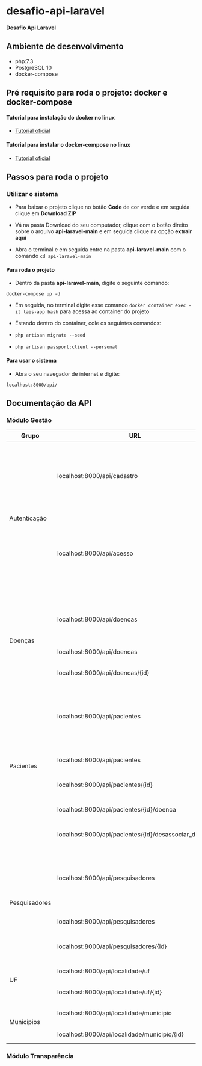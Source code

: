 # desafio-api-laravel

**Desafio Api Laravel**

## Ambiente de desenvolvimento

* php:7.3
* PostgreSQL 10
* docker-compose

## Pré requisito para roda o projeto: docker e docker-compose

#### Tutorial para instalação do docker no linux

* [Tutorial oficial](https://docs.docker.com/engine/install/ubuntu/)

#### Tutorial para instalar o docker-compose no linux

* [Tutorial oficial](https://docs.docker.com/compose/install/)

## Passos para roda o projeto

### Utilizar o sistema

* Para baixar o projeto clique no botão **Code** de cor verde e em seguida clique em **Download ZIP**

* Vá na pasta Download do seu computador, clique com o botão direito sobre o arquivo **api-laravel-main** e em seguida clique na opção **extrair aqui**

* Abra o terminal e em seguida entre na pasta **api-laravel-main** com o comando `cd api-laravel-main` 

#### Para roda o projeto

* Dentro da pasta **api-laravel-main**, digite o seguinte comando:

`docker-compose up -d`

* Em seguida, no terminal digite esse comando `docker container exec -it lais-app bash` para acessa ao container do projeto

* Estando dentro do container, cole os seguintes comandos:

* `php artisan migrate --seed`

* `php artisan passport:client --personal`

#### Para usar o sistema

* Abra o seu navegador de internet e digite: 

`localhost:8000/api/`

## Documentação da API

### Módulo Gestão

<table class="tg">
<thead>
    <tr>
    <th class="tg-0lax">Grupo</th>
        <th class="tg-0pky">URL</th>
        <th class="tg-0pky">Tipo</th>
        <th class="tg-0pky">Campos para o ENVIO</th>
        <th class="tg-0pky">Exemplo de Retorno JSON</th>
        <th class="tg-0lax">Descrição</th>
    </tr>
</thead>
<tbody>
    <tr>
        <td class="tg-0pky" rowspan="2">Autenticação</td>
        <td class="tg-0pky">localhost:8000/api/cadastro</td>
        <td class="tg-0pky">POST</td>
        <td class="tg-0pky">"name", "email", "password","password_confirmation"</td>
        <td class="tg-0lax">{
      "user": {
        "name": "Admin",
        "email": "admin@gmail.com",
        "updated_at": "2021-03-12T11:00:35.000000Z",
        "created_at": "2021-03-12T11:00:35.000000Z",
        "id": 1
      },
      "access_token": "eyJ0eXAiOiJKV1QiLC ..."
      }</td>
        <td class="tg-0lax">Cadastrando do usuário</td>
    </tr>
    <tr>
        <td class="tg-0pky">localhost:8000/api/acesso</td>
        <td class="tg-0pky">POST</td>
        <td class="tg-0pky">"email", "password"</td>
        <td class="tg-0lax">{
      "user": {
        "id": 1,
        "name": "Admin",
        "email": "admin@gmail.com",
        "email_verified_at": null,
        "created_at": "2021-03-12T11:00:35.000000Z",
        "updated_at": "2021-03-12T11:00:35.000000Z"
      },
      "access_token": "eyJ0eXAiOiJKV1QiLCJh..."
       }</td>
        <td class="tg-0lax">Login do usuário no sistema</td>
    </tr>
    <tr>
        <td class="tg-0pky" rowspan="3">Doenças</td>
        <td class="tg-0pky">localhost:8000/api/doencas</td>
        <td class="tg-0pky">GET</td>
        <td class="tg-0pky"> - </td>
        <td class="tg-0pky">{
          "doencas": [
            {
              "id": 1,
              "nome": "Anemia de Fanconi"
            },
            {
              "id": 2,
              "nome": "Anomalia de Ebstein"
            },
            {
              "id": 3,
              "nome": "Arterite de Takayasu"
        }, ... </td>
        <td class="tg-0pky">Listar doenças</td>
    </tr>
    <tr>
        <td class="tg-0pky">localhost:8000/api/doencas</td>
        <td class="tg-0pky">POST</td>
        <td class="tg-0pky">"nome"</td>
        <td class="tg-0pky">{
            "message": "Doença cadastrado!"
        }</td>
        <td class="tg-0pky">Cadastrando doença</td>
    </tr>
    <tr>
        <td class="tg-0pky">localhost:8000/api/doencas/{id}</td>
        <td class="tg-0pky">PUT</td>
        <td class="tg-0pky">"nome"</td>
        <td class="tg-0pky">{
            "message": "Atualização feita com sucesso!"
        }</td>
        <td class="tg-0pky">Atualização dados de uma doença</td>
    </tr>
    <tr>
        <td class="tg-0pky" rowspan="5">Pacientes</td>
        <td class="tg-0pky">localhost:8000/api/pacientes</td>
        <td class="tg-0pky">GET</td>
        <td class="tg-0pky"> - </td>
        <td class="tg-0pky">{
          "pacientes": [
            {
              "id": 1,
              "nome": "Pedro da Silva",
              "data_nascimento": "2002-01-01",
              "sus": "111112288233333",
              "uf_id": 11,
              "municipio_id": 110001,
              "sexo_id": 1,
              "doencas": []
            }
          ]
        }</td>
        <td class="tg-0pky">Listar os pacientes</td>
    </tr>
    <tr>
        <td class="tg-0pky">localhost:8000/api/pacientes</td>
        <td class="tg-0pky">POST</td>
        <td class="tg-0pky">"nome", "data_nascimento", "sus", "sexo_id", "uf_id","municipio_id"</td>
        <td class="tg-0pky">{
            "message": "Paciente cadastrado com sucesso!"
        }</td>
        <td class="tg-0pky">Cadastrando paciente</td>
    </tr>
    <tr>
        <td class="tg-0pky">localhost:8000/api/pacientes/{id}</td>
        <td class="tg-0pky">PUT</td>
        <td class="tg-0pky">"nome", "data_nascimento", "sus", "sexo_id", "uf_id","municipio_id"</td>
        <td class="tg-0pky">{
            "message": "Paciente Atualizado com sucesso!"
        }</td>
        <td class="tg-0pky">Atualizar os dados do paciente</td>
    </tr>
    <tr>
        <td class="tg-0pky">localhost:8000/api/pacientes/{id}/doenca</td>
        <td class="tg-0pky">POST</td>
        <td class="tg-0pky">"doencas"[]</td>
        <td class="tg-0pky">{
            "message": "Doenças associada ao paciente"
        }</td>
        <td class="tg-0pky">Associar doenças ao paciente</td>
    </tr>
    <tr>
        <td class="tg-0pky">localhost:8000/api/pacientes/{id}/desassociar_doenca</td>
        <td class="tg-0pky">POST</td>
        <td class="tg-0pky">"doencas"[]</td>
        <td class="tg-0pky">{
            "message": "Doenças desassociada do paciente."
        }</td>
        <td class="tg-0pky">Desassociar doenças ao paciente</td>
    </tr>
    <tr>
        <td class="tg-0pky" rowspan="3">Pesquisadores</td>
        <td class="tg-0pky">localhost:8000/api/pesquisadores</td>
        <td class="tg-0pky">GET</td>
        <td class="tg-0pky"> - </td>
        <td class="tg-0pky">{
          "pesquisadores": [
            {
              "id": 1,
              "nome": "João Guilherme Moura",
              "cpf": "11122233344",
              "data_nascimento": "2004-01-01",
              "uf_id": 11,
              "municipio_id": 110001,
              "sexo_id": 1
            }
          ]
        }</td>
        <td class="tg-0pky">Listas os pesquisadores</td>
    </tr>
    <tr>
        <td class="tg-0pky">localhost:8000/api/pesquisadores</td>
        <td class="tg-0pky">POST</td>
        <td class="tg-0pky">"nome","data_nascimento","cpf","sexo_id","uf_id",
	"municipio_id"</td>
        <td class="tg-0pky">{
            "message": "Pesquisador cadastrado com sucesso!"
        }</td>
        <td class="tg-0pky">Cadastrando Pesquisador</td>
    </tr>
    <tr>
        <td class="tg-0pky">localhost:8000/api/pesquisadores/{id}</td>
        <td class="tg-0pky">PUT</td>
        <td class="tg-0pky">"nome","data_nascimento","cpf","sexo_id","uf_id",
	"municipio_id"</td>
        <td class="tg-0pky">{
            "message": "Pesquisador cadastrado com sucesso!"
        }</td>
        <td class="tg-0pky">Atualizando dados do Pesquisador</td>
    </tr>
    <tr>
        <td class="tg-0pky" rowspan="2">UF</td>
        <td class="tg-0pky">localhost:8000/api/localidade/uf</td>
        <td class="tg-0pky">POST</td>
        <td class="tg-0pky">"nome","sigla"</td>
        <td class="tg-0pky">{
          "message": "Uf cadastrado com sucesso!"
        }</td>
        <td class="tg-0pky">Cadastrar UF</td>
    </tr>
    <tr>
        <td class="tg-0pky">localhost:8000/api/localidade/uf/{id}</td>
        <td class="tg-0pky">PUT</td>
        <td class="tg-0pky">"nome","sigla"</td>
        <td class="tg-0pky">{
          "message": "Uf atualizada com sucesso!"
        }</td>
        <td class="tg-0pky">Atualizar UF</td>
    </tr>
    <tr>
        <td class="tg-0pky" rowspan="2">Municipios</td>
        <td class="tg-0pky">localhost:8000/api/localidade/municipio</td>
        <td class="tg-0pky">POST</td>
        <td class="tg-0pky">"nome","uf_id"</td>
        <td class="tg-0pky">{
          "message": "Municipio cadastrado com sucesso!"
        }</td>
        <td class="tg-0pky">Cadastrando Municipio</td>
    </tr>
    <tr>
        <td class="tg-0pky">localhost:8000/api/localidade/municipio/{id}</td>
        <td class="tg-0pky">PUT</td>
        <td class="tg-0pky">"nome","uf_id"</td>
        <td class="tg-0pky">{
          "message": "Municipio atualizada com sucesso!"
        }</td>
        <td class="tg-0pky">Atualizar Municipio</td>
    </tr>
</tbody>
</table>

### Módulo Transparência
